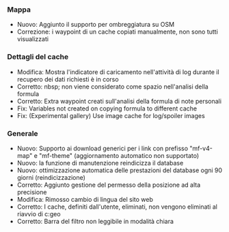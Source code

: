 
### Mappa
- Nuovo: Aggiunto il supporto per ombreggiatura su OSM
- Correzione: i waypoint di un cache copiati manualmente, non sono tutti visualizzati

### Dettagli del cache
- Modifica: Mostra l'indicatore di caricamento nell'attività di log durante il recupero dei dati richiesti è in corso
- Corretto: nbsp; non viene considerato come spazio nell'analisi della formula
- Corretto: Extra waypoint creati sull'analisi della formula di note personali
- Fix: Variables not created on copying formula to different cache
- Fix: (Experimental gallery) Use image cache for log/spoiler images

### Generale
- Nuovo: Supporto ai download generici per i link con prefisso "mf-v4-map" e "mf-theme" (aggiornamento automatico non supportato)
- Nuovo: la funzione di manutenzione reindicizza il database
- Nuovo: ottimizzazione automatica delle prestazioni del database ogni 90 giorni (reindicizzazione)
- Corretto: Aggiunto gestione del permesso della posizione ad alta precisione
- Modifica: Rimosso cambio di lingua del sito web
- Corretto: I cache, definiti dall'utente, eliminati, non vengono eliminati al riavvio di c:geo
- Corretto: Barra del filtro non leggibile in modalità chiara
